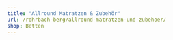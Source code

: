 ```yaml
---
title: "Allround Matratzen & Zubehör"
url: /rohrbach-berg/allround-matratzen-und-zubehoer/
shop: Betten
---
```

